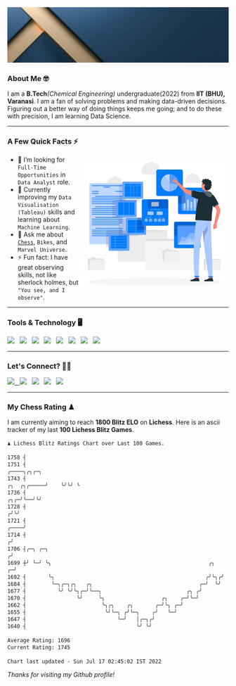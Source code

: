   <img src= "https://github.com/Laxman-Lakhan/Laxman-Lakhan/blob/master/Assets/Header.gif">

### About Me 🤓

I am a **B.Tech**_(Chemical Engineering)_ undergraduate(2022) from **IIT (BHU), Varanasi**. I am a fan of solving problems and making data-driven decisions. Figuring out a better way of doing things keeps me going; and to do these with precision, I am learning Data Science.

---

### A Few Quick Facts ⚡️
<img align="right" alt="Coding" width="340" src="https://github.com/Laxman-Lakhan/Laxman-Lakhan/blob/master/Assets/Data_Vector.jpg">   

- 🤝 I’m looking for `Full-Time Opportunities` in `Data Analyst` role.
- 📖 Currently improving my `Data Visualisation (Tableau)` skills and learning about `Machine Learning`.
- 💬 Ask me about [`Chess`](https://lichess.org/@/YourKingIsInDanger), `Bikes`, and `Marvel Universe`.
- ⚡️ Fun fact: I have great observing skills, not like sherlock holmes, but `"You see, and I observe"`.

---
### Tools & Technology 🖥

<img src="https://img.shields.io/badge/Python-white?logo=Python&logoColor=ColorName&style=ShieldStyle" /> &nbsp;
<img src="https://img.shields.io/badge/MySQL-white?logo=MySQL&logoColor=ColorName&style=ShieldStyle" /> &nbsp;
<img src="https://img.shields.io/badge/Tableau-white?logo=Tableau&logoColor=ColorName&style=ShieldStyle" /> &nbsp;
<img src="https://img.shields.io/badge/Excel-white?logo=Microsoft+Excel&logoColor=196F3D&style=ShieldStyle" /> &nbsp;
<img src="https://img.shields.io/badge/Jupyter-white?logo=Jupyter&logoColor=ColorName&style=ShieldStyle" /> &nbsp;
<img src="https://img.shields.io/badge/pandas-white?logo=Pandas&logoColor=000080&style=ShieldStyle" /> &nbsp;
<img src="https://img.shields.io/badge/numpy-white?logo=Numpy&logoColor=85C1E9&style=ShieldStyle" /> &nbsp;
<img src="https://img.shields.io/badge/scikit learn-white?logo=Scikit+Learn&logoColor=ColorName&style=ShieldStyle" /> &nbsp;



---

### Let's Connect? 🫳🏻

<a href="mailto:laxmansingh.lakhan@gmail.com"> <img src="https://img.icons8.com/fluent/48/000000/gmail.png" width="3.5%"/> &nbsp;
[<img src="https://img.icons8.com/color/48/000000/linkedin.png" width="3.5%"/>](https://www.linkedin.com/in/laxman-lakhan/)  &nbsp;
[<img src="https://img.icons8.com/fluent/48/000000/facebook-new.png" width="3.5%"/>](https://www.facebook.com/s.laxmanlakhan/)  &nbsp;
[<img src="https://img.icons8.com/fluent/48/000000/instagram-new.png" width="3.5%"/>](https://www.instagram.com/laxman.lakhan/)  &nbsp;
[<img src="https://img.icons8.com/color/48/000000/twitter.png" width="3.5%"/>](https://twitter.com/laxman__lakhan)  &nbsp;

 ---
  
### My Chess Rating ♟
  
I am currently aiming to reach **1800 Blitz ELO** on **Lichess**. Here is an ascii tracker of my last **100 Lichess Blitz Games**.

  ```
  ♟︎ 𝙻𝚒𝚌𝚑𝚎𝚜𝚜 𝙱𝚕𝚒𝚝𝚣 𝚁𝚊𝚝𝚒𝚗𝚐𝚜 𝙲𝚑𝚊𝚛𝚝 𝚘𝚟𝚎𝚛 𝙻𝚊𝚜𝚝 𝟷00 𝙶𝚊𝚖𝚎𝚜.
  
1758 ┤
1751 ┤                                                                                        ╭────╮╭╮╭─╮
1743 ┤                                                                            ╭╮  ╭╮╭─────╯    ╰╯╰╯ ╰
1736 ┤                                                                        ╭╮╭─╯╰──╯╰╯
1728 ┤                                                                       ╭╯╰╯
1721 ┤                                                                  ╭────╯
1714 ┤                                                                 ╭╯
1706 ┤╭─╮ ╭─╮                                                         ╭╯
1699 ┼╯ ╰─╯ ╰╮                                                  ╭╮  ╭─╯
1692 ┤       ╰╮                                                ╭╯╰╮╭╯
1684 ┤        ╰─╮╭─╮╭╮   ╭╮                                  ╭─╯  ╰╯
1677 ┤          ╰╯ ╰╯╰╮╭─╯╰──╮                           ╭╮ ╭╯
1670 ┤                ╰╯     ╰╮                  ╭╮    ╭─╯╰─╯
1662 ┤                        ╰╮╭╮    ╭╮       ╭─╯╰╮ ╭─╯
1655 ┤                         ╰╯╰─╮ ╭╯╰─╮    ╭╯   ╰─╯
1647 ┤                             ╰─╯   │╭─╮╭╯
1640 ┤                                   ╰╯ ╰╯ 

Average Rating: 1696
Current Rating: 1745

Chart last updated - Sun Jul 17 02:45:02 IST 2022  
  ```
  
  
*Thanks for visiting my Github profile!*

